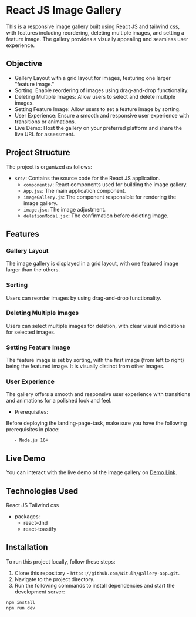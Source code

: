 # React JS Image Gallery

This is a responsive image gallery built using React JS and tailwind css, with features including reordering, deleting multiple images, and setting a feature image. The gallery provides a visually appealing and seamless user experience.

## Objective

- Gallery Layout with a grid layout for images, featuring one larger "feature image."
- Sorting: Enable reordering of images using drag-and-drop functionality.
- Deleting Multiple Images: Allow users to select and delete multiple images.
- Setting Feature Image: Allow users to set a feature image by sorting.
- User Experience: Ensure a smooth and responsive user experience with transitions or animations.
- Live Demo: Host the gallery on your preferred platform and share the live URL for assessment.

## Project Structure

The project is organized as follows:

- `src/`: Contains the source code for the React JS application.
  - `components/`: React components used for building the image gallery.
  - `App.jss`: The main application component.
  - `imageGallery.js`: The component responsible for rendering the image gallery.
  - `image.jsx`: The image adjustment.
  - `deletionModal.jsx`: The confirmation before deleting image. 

## Features

### Gallery Layout

The image gallery is displayed in a grid layout, with one featured image larger than the others.

### Sorting

Users can reorder images by using drag-and-drop functionality.

### Deleting Multiple Images

Users can select multiple images for deletion, with clear visual indications for selected images.

### Setting Feature Image

The feature image is set by sorting, with the first image (from left to right) being the featured image. It is visually distinct from other images.

### User Experience

The gallery offers a smooth and responsive user experience with transitions and animations for a polished look and feel.

- Prerequisites: 
 
 Before deploying the landing-page-task, make sure you have the following prerequisites in place:

       - Node.js 16+ 

## Live Demo
You can interact with the live demo of the image gallery on [Demo Link](https://gallery-tailwind-app.vercel.app/).

## Technologies Used
React JS
Tailwind css
- packages:
  - react-dnd
  - react-toastify

## Installation

To run this project locally, follow these steps:

1. Clone this repository - `https://github.com/Nitulh/gallery-app.git`.
2. Navigate to the project directory.
3. Run the following commands to install dependencies and start the development server:

```bash
npm install
npm run dev




